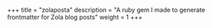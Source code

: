 +++
title = "zolaposta"
description = "A ruby gem I made to generate frontmatter for Zola blog posts"
weight = 1
+++
